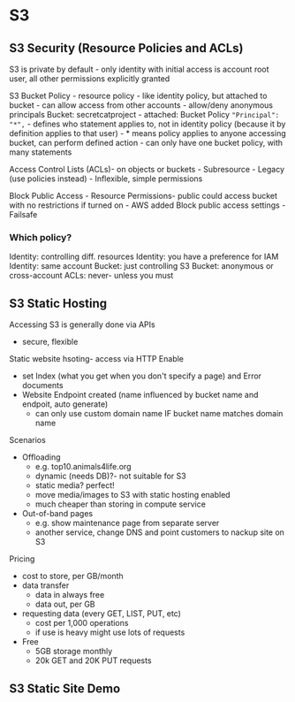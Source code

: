 # S3

## S3 Security (Resource Policies and ACLs)
S3 is private by default
    - only identity with initial access is account root user, all other permissions explicitly granted
  
S3 Bucket Policy
    - resource policy
      - like identity policy, but attached to bucket
      - can allow access from other accounts
      - allow/deny anonymous principals
 Bucket: secretcatproject
    - attached: Bucket Policy
    `"Principal": "*",`
        - defines who statement applies to, not in identity policy (because it by definition applies to that user)
        - * means policy applies to anyone accessing bucket, can perform defined action
        - can only have one bucket policy, with many statements

Access Control Lists (ACLs)- on objects or buckets
    - Subresource
    - Legacy (use policies instead)
    - Inflexible, simple permissions

Block Public Access
    - Resource Permissions- public could access bucket with no restrictions if turned on
    - AWS added Block public access settings
    - Failsafe

### Which policy?
Identity: controlling diff. resources
Identity: you have a preference for IAM
Identity: same account
Bucket: just controlling S3
Bucket: anonymous or cross-account
ACLs: never- unless you must

## S3 Static Hosting
Accessing S3 is generally done via APIs
- secure, flexible

Static website hsoting- access via HTTP
Enable
- set Index (what you get when you don't specify a page) and Error documents
- Website Endpoint created (name influenced by bucket name and endpoit, auto generate)
    - can only use custom domain name IF bucket name matches domain name

Scenarios
- Offloading
  - e.g. top10.animals4life.org
  - dynamic (needs DB)?- not suitable for S3
  - static media? perfect!
  - move media/images to S3 with static hosting enabled
  - much cheaper than storing in compute service
- Out-of-band pages
  - e.g. show maintenance page from separate server
  - another service, change DNS and point customers to nackup site on S3

Pricing
- cost to store, per GB/month
- data transfer
  - data in always free
  - data out, per GB
- requesting data (every GET, LIST, PUT, etc)
  - cost per 1,000 operations
  - if use is heavy might use lots of requests
- Free
  - 5GB storage monthly
  - 20k GET and 20K PUT requests

## S3 Static Site Demo


